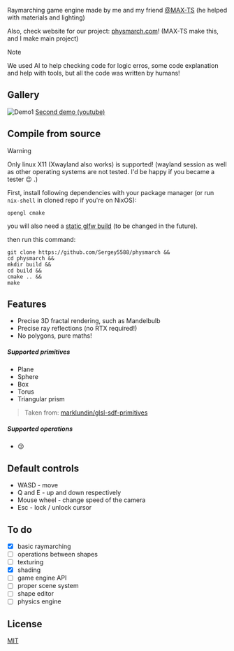 Raymarching game engine made by me and my friend [@MAX-TS](https://github.com/MAX-TS) (he helped with materials and lighting)

Also, check website for our project: [physmarch.com](https://physmarch.com)! (MAX-TS make this, and I make main project)

> [!NOTE]
> We used AI to help checking code for logic erros, some code explanation and help with tools, but all the code was written by humans!

## Gallery
![Demo1](https://github.com/Sergey5588/physmarch/blob/master/demos/demo1.gif)
[Second demo (youtube)](https://youtu.be/ahUss3JYl2I)

## Compile from source

> [!WARNING]
> Only linux X11 (Xwayland also works) is supported! (wayland session as well as other operating systems are not tested. I'd be happy if you became a tester :wink: .)

First, install following dependencies with your package manager (or run ```nix-shell``` in cloned repo if you're on NixOS):

```opengl cmake```

you will also need a [static glfw build](https://www.glfw.org/docs/latest/compile.html) (to be changed in the future).

then run this command:

```
git clone https://github.com/Sergey5588/physmarch &&
cd physmarch &&
mkdir build &&
cd build &&
cmake .. &&
make
```
## Features
- Precise 3D fractal rendering, such as Mandelbulb
- Precise ray reflections (no RTX required!)
- No polygons, pure maths!
##### Supported primitives
- Plane
- Sphere
- Box
- Torus
- Triangular prism

> Taken from: [marklundin/glsl-sdf-primitives](https://github.com/marklundin/glsl-sdf-primitives)
##### Supported operations
- :cry:
## Default controls
- WASD - move
- Q and E - up and down respectively
- Mouse wheel - change speed of the camera
- Esc - lock / unlock cursor
## To do
- [x] basic raymarching
- [ ] operations between shapes
- [ ] texturing
- [x] shading
- [ ] game engine API
- [ ] proper scene system
- [ ] shape editor
- [ ] physics engine

## License

[MIT](https://github.com/Sergey5588/physmarch/blob/master/LICENSE)
